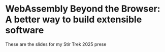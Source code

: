 # WebAssembly Beyond the Browser: A better way to build extensible software

These are the slides for my Stir Trek 2025 prese